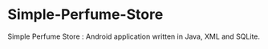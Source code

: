 # Simple-Perfume-Store
Simple Perfume Store : Android application written in Java, XML and SQLite. 
